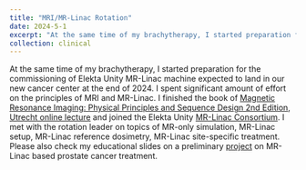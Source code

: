 ```yaml
---
title: "MRI/MR-Linac Rotation"
date: 2024-5-1
excerpt: "At the same time of my brachytherapy, I started preparation for the commissioning of Elekta Unity MR-Linac machine expected to land in our new cancer center at the end of 2024. I spent significant amount of effort on the principles of MRI and MR-Linac. I finished the book of [Magnetic Resonance Imaging: Physical Principles and Sequence Design 2nd Edition](https://www.amazon.com/Magnetic-Resonance-Imaging-Physical-Principles-ebook/dp/B00K499M2Y), [Utrecht online lecture](https://mrinradiotherapy.com/information-2024/) and joined the Elekta Unity [MR-Linac Consortium](https://mrlconsortium.org/). I met with the rotation leader on topics of MR-only simulation, MR-Linac setup, MR-Linac reference dosimetry, MR-Linac site-specific treatment. Please also check my educational slides on a preliminary [project](/files/MRLinac_Prostate.pdf) on MR-Linac based prostate cancer treatment."
collection: clinical
--- 
```


At the same time of my brachytherapy, I started preparation for the commissioning of Elekta Unity MR-Linac machine expected to land in our new cancer center at the end of 2024. I spent significant amount of effort on the principles of MRI and MR-Linac. I finished the book of [Magnetic Resonance Imaging: Physical Principles and Sequence Design 2nd Edition](https://www.amazon.com/Magnetic-Resonance-Imaging-Physical-Principles-ebook/dp/B00K499M2Y), [Utrecht online lecture](https://mrinradiotherapy.com/information-2024/) and joined the Elekta Unity [MR-Linac Consortium](https://mrlconsortium.org/). I met with the rotation leader on topics of MR-only simulation, MR-Linac setup, MR-Linac reference dosimetry, MR-Linac site-specific treatment. Please also check my educational slides on a preliminary [project](/files/MRLinac_Prostate.pdf) on MR-Linac based prostate cancer treatment.